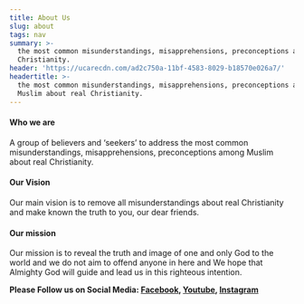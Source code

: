 ```yaml
---
title: About Us
slug: about
tags: nav
summary: >-
  the most common misunderstandings, misapprehensions, preconceptions about real
  Christianity.
header: 'https://ucarecdn.com/ad2c750a-11bf-4583-8029-b18570e026a7/'
headertitle: >-
  the most common misunderstandings, misapprehensions, preconceptions among
  Muslim about real Christianity.
---
```

#### Who we are

A group of believers and ‘seekers’ to address the most common misunderstandings, misapprehensions, preconceptions among Muslim about real Christianity.

#### Our Vision

Our main vision is to remove all misunderstandings about real Christianity and make known the truth to you, our dear friends.

#### Our mission

Our mission is to reveal the truth and image of one and only God to the world and we do not aim to offend anyone in here and We hope that Almighty God will guide and lead us in this righteous intention.

**Please Follow us on Social Media: [Facebook](http://www.noorehaqiqi.com), [Youtube](http://www.noorehaqiqi.com/youtube), [Instagram ](http://www.noorehaqiqi.com)**